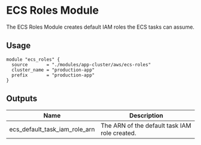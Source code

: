 # ECS Roles Module

The ECS Roles Module creates default IAM roles the ECS tasks can assume.

## Usage

```hcl
module "ecs_roles" {
  source       = "./modules/app-cluster/aws/ecs-roles"
  cluster_name = "production-app"
  prefix       = "production-app"
}
```

## Outputs

| Name | Description |
|------|-------------|
| ecs_default_task_iam_role_arn | The ARN of the default task IAM role created. |
